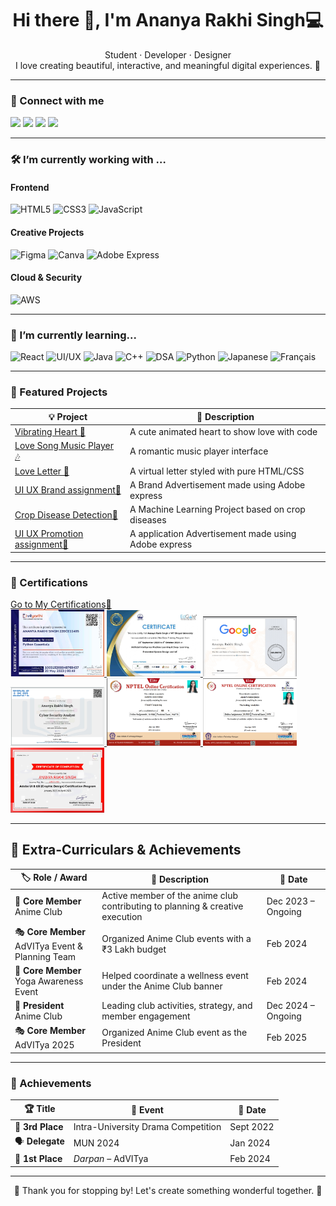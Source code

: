 <h1 align="center">Hi there 👋, I'm Ananya Rakhi Singh💻</h1>

<p align="center">
  Student · Developer · Designer <br>
  I love creating beautiful, interactive, and meaningful digital experiences. 💖
</p>

---

### 🔗 Connect with me

<p align="left">
  <a href="https://www.linkedin.com/in/ananya-rakhi-singh-267850252" target="_blank"><img src="https://img.shields.io/badge/LinkedIn-D8BFD8?style=for-the-badge&logo=linkedin&logoColor=black"/></a>
  <a href="mailto:ananyasingh54404@gmail.com"><img src="https://img.shields.io/badge/Gmail-EE82EE?style=for-the-badge&logo=gmail&logoColor=black"/></a>
  <a href="mailto:ananyasingh54404@gmail.com"><img src="https://img.shields.io/badge/Official Gmail-614051?style=for-the-badge&logo=gmail&logoColor=black"/></a>
  <a href="https://www.instagram.com/singhananya27/#"><img src="https://img.shields.io/badge/instagram-F2BDdD?style=for-the-badge&logo=instagram&logoColor=black"/></a>
</p>

---

### 🛠️ I’m currently working with …

#### Frontend
![HTML5](https://img.shields.io/badge/HTML5-89CFF0?style=for-the-badge&logo=html5&logoColor=black)
![CSS3](https://img.shields.io/badge/CSS3-4682B4?style=for-the-badge&logo=css3&logoColor=white)
![JavaScript](https://img.shields.io/badge/JavaScript-008080?style=for-the-badge&logo=javascript&logoColor=black)


#### Creative Projects
![Figma](https://img.shields.io/badge/Figma-FF69B4?style=for-the-badge&logo=figma&logoColor=white)
![Canva](https://img.shields.io/badge/Canva-FF007F?style=for-the-badge&logo=canva&logoColor=black)
![Adobe Express](https://img.shields.io/badge/Adobe%20Express-fFD1DC?style=for-the-badge&logo=adobe&logoColor=white)


#### Cloud & Security
![AWS](https://img.shields.io/badge/AWS-69359C?style=for-the-badge&logo=amazon-aws&logoColor=white)

---

### 🌱 I’m currently learning...

![React](https://img.shields.io/badge/React-98ff98?style=for-the-badge&logo=react&logoColor=black)
![UI/UX](https://img.shields.io/badge/UI%2FUX-00ff7f?style=for-the-badge&logo=figma&logoColor=black)
![Java](https://img.shields.io/badge/Java-6495ed?style=for-the-badge&logo=openjdk&logoColor=white)
![C++](https://img.shields.io/badge/C++-fa8072?style=for-the-badge&logo=c%2B%2B&logoColor=white)
![DSA](https://img.shields.io/badge/DSA-f9afae?style=for-the-badge&logo=leetcode&logoColor=black)
![Python](https://img.shields.io/badge/Python-dda0dd?style=for-the-badge&logo=python&logoColor=white)
![Japanese](https://img.shields.io/badge/日本語-add8e6?style=for-the-badge&logo=flag-jp&logoColor=black)
![Français](https://img.shields.io/badge/Français-8b0000?style=for-the-badge&logo=flag-fr&logoColor=white)


---

### 💖 Featured Projects

| 💡 Project | 🌟 Description |
|-----------|----------------|
| [Vibrating Heart 💓](https://github.com/SakuraintheSkies/vibrating-heart) | A cute animated heart to show love with code |
| [Love Song Music Player 🎶](https://github.com/SakuraintheSkies/love-song-music-player) | A romantic music player interface |
| [Love Letter 💌](https://github.com/SakuraintheSkies/love-letter) | A virtual letter styled with pure HTML/CSS |
| [UI UX Brand assignment👗](https://github.com/SakuraintheSkies/User-Interface-and-User-experience) | A Brand Advertisement made using Adobe express |
| [Crop Disease Detection🌱](https://github.com/SakuraintheSkies/Crop-Disease-Detection) | A Machine Learning Project based on crop diseases|
| [UI UX Promotion assignment👗](https://github.com/SakuraintheSkies/User-experience-and-user-interface-assignment) | A application Advertisement made using Adobe express |


---
### 🏅 Certifications
[Go to My Certifications🚀](https://github.com/SakuraintheSkies/Certifications)
<br>
<a href="1684524503116.jpeg?raw=true">
  <img src="1684524503116.jpeg?raw=true" alt="Vityarthi Python essentials" title="Click to view python essentials certificate" width="150" />
</a>
<a href="1732800114755.jpeg?raw=true">
  <img src="1732800114755.jpeg?raw=true" alt="AI Ml" title="Click to view Aritficial intelligence machine learning and deep learning , embedded and design IoT certficate" width="150" />
</a>
<a href="Screenshot 2025-05-14 130657.png?raw=true">
  <img src="Screenshot 2025-05-14 130657.png?raw=true" alt="google certificate" title="Click to view bits and bytes of computing certificate" width="150" />
</a>
<a href="Screenshot 2025-05-14 130830.png?raw=true">
  <img src="Screenshot 2025-05-14 130830.png?raw=true" alt="IBM cyber security analysist" title="Click to view IBM cyber security certificate" width="150" />
</a>
<a href="Screenshot 2025-05-14 131139.png?raw=true">
  <img src="Screenshot 2025-05-14 131139.png?raw=true" alt="cloud computing" title="Click to view cloud computing certificate" width="150" />
</a>
<a href="Screenshot 2025-05-14 131654.png?raw=true">
  <img src="Screenshot 2025-05-14 131654.png?raw=true" alt="marketing ananlysis" title="Click to view Marketing Analysis certificate " width="150" />
</a>
<a href="Screenshot 2025-05-14 131642.png?raw=true">
  <img src="Screenshot 2025-05-14 131642.png?raw=true" alt="UI UX" title="Click to view UI UX Certificate" width="150" />
</a>

---
## 🌸 Extra-Curriculars & Achievements

| 🏷️ Role / Award | 📝 Description | 📅 Date |
|------------------|----------------|---------|
| 🎌 **Core Member**<br>Anime Club | Active member of the anime club contributing to planning & creative execution | Dec 2023 – Ongoing |
| 🎭 **Core Member**<br>AdVITya Event & Planning Team | Organized Anime Club events with a ₹3 Lakh budget | Feb 2024 |
| 🧘 **Core Member**<br>Yoga Awareness Event | Helped coordinate a wellness event under the Anime Club banner | Feb 2024 |
| 👑 **President**<br>Anime Club | Leading club activities, strategy, and member engagement | Dec 2024 – Ongoing |
| 🎭 **Core Member**<br>AdVITya 2025 | Organized Anime Club event as the President| Feb 2025 |

---

### 🏅 Achievements

| 🏆 Title | 📝 Event | 📅 Date |
|---------|---------|---------|
| 🥉 **3rd Place** | Intra-University Drama Competition | Sept 2022 |
| 🗣️ **Delegate** | MUN 2024 | Jan 2024 |
| 🥇 **1st Place** | *Darpan* – AdVITya | Feb 2024 |

---

<p align="center">
  🌸 Thank you for stopping by! Let's create something wonderful together. 🌟
</p>
